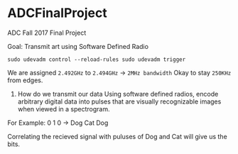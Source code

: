 # ADCFinalProject
ADC Fall 2017 Final Project

Goal: Transmit art using Software Defined Radio

`sudo udevadm control --reload-rules
sudo udevadm trigger`

We are assigned `2.492GHz` to `2.494GHz` -> `2MHz bandwidth`
Okay to stay `250KHz` from edges.

1. How do we transmit our data
Using software defined radios, encode arbitrary digital data into pulses that are visually recognizable images when viewed in a spectrogram.

For Example:
0 1 0 -> Dog Cat Dog

Correlating the recieved signal with puluses of Dog and Cat will give us the bits.
